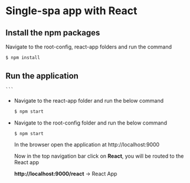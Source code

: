# Single-spa app with React

## Install the npm packages

Navigate to the root-config, react-app folders and run the command

```js
$ npm install
```

## Run the application

    ```

-   Navigate to the react-app folder and run the below command
    ```js
    $ npm start
    ```
-   Navigate to the root-config folder and run the below command

    ```js
    $ npm start
    ```

    In the browser open the application at http://localhost:9000

    Now in the top navigation bar click on **React**, you will be routed to the React app

    **http://localhost:9000/react** -> React App
